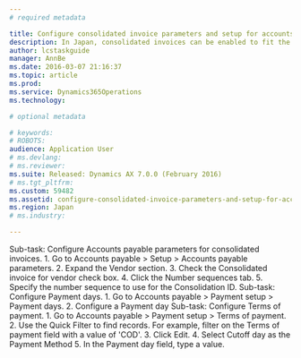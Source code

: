```yaml
---
# required metadata

title: Configure consolidated invoice parameters and setup for accounts payable
description: In Japan, consolidated invoices can be enabled to fit the Japanese business practices. This procedure walks you through setting up consolidated invoice functionality. This procedure was created using the demo data company JPMF.
author: lcstaskguide
manager: AnnBe
ms.date: 2016-03-07 21:16:37
ms.topic: article
ms.prod: 
ms.service: Dynamics365Operations
ms.technology: 

# optional metadata

# keywords: 
# ROBOTS: 
audience: Application User
# ms.devlang: 
# ms.reviewer: 
ms.suite: Released: Dynamics AX 7.0.0 (February 2016)
# ms.tgt_pltfrm: 
ms.custom: 59482
ms.assetid: configure-consolidated-invoice-parameters-and-setup-for-accounts-payable
ms.region: Japan
# ms.industry: 

---
```


Sub-task: Configure Accounts payable parameters for consolidated invoices.
1.
Go to Accounts payable &gt; Setup &gt; Accounts payable parameters.
2.
Expand the Vendor section.
3.
Check the Consolidated invoice for vendor check box.
4.
Click the Number sequences tab.
5.
Specify the number sequence to use for the Consolidation ID.
Sub-task: Configure Payment days.
1.
Go to Accounts payable &gt; Payment setup &gt; Payment days.
2.
Configure a Payment day
Sub-task: Configure Terms of payment.
1.
Go to Accounts payable &gt; Payment setup &gt; Terms of payment.
2.
Use the Quick Filter to find records. For example, filter on the Terms of payment field with a value of 'COD'.
3.
Click Edit.
4.
Select Cutoff day as the Payment Method
5.
In the Payment day field, type a value.

